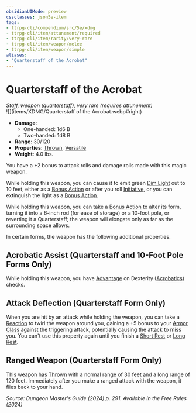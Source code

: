 ```yaml
---
obsidianUIMode: preview
cssclasses: json5e-item
tags:
- ttrpg-cli/compendium/src/5e/xdmg
- ttrpg-cli/item/attunement/required
- ttrpg-cli/item/rarity/very-rare
- ttrpg-cli/item/weapon/melee
- ttrpg-cli/item/weapon/simple
aliases: 
- "Quarterstaff of the Acrobat"
---
```

# Quarterstaff of the Acrobat
*Staff, weapon ([quarterstaff](quarterstaff-xphb.md)), very rare (requires attunement)*  
![](items/XDMG/Quarterstaff of the Acrobat.webp#right)  

- **Damage**:
  - One-handed: 1d6 B
  - Two-handed: 1d8 B
- **Range**: 30/120
- **Properties**: [Thrown](item-properties.md#Thrown), [Versatile](item-properties.md#Versatile)
- **Weight**: 4.0 lbs.

You have a +2 bonus to attack rolls and damage rolls made with this magic weapon.

While holding this weapon, you can cause it to emit green [Dim Light](dim-light-xphb.md) out to 10 feet, either as a [Bonus Action](bonus-action-xphb.md) or after you roll [Initiative](initiative-xphb.md), or you can extinguish the light as a [Bonus Action](bonus-action-xphb.md).

While holding this weapon, you can take a [Bonus Action](bonus-action-xphb.md) to alter its form, turning it into a 6-inch rod (for ease of storage) or a 10-foot pole, or reverting it a Quarterstaff; the weapon will elongate only as far as the surrounding space allows.

In certain forms, the weapon has the following additional properties.

## Acrobatic Assist (Quarterstaff and 10-Foot Pole Forms Only)

While holding this weapon, you have [Advantage](advantage-xphb.md) on Dexterity ([Acrobatics](skills.md#Acrobatics)) checks.

## Attack Deflection (Quarterstaff Form Only)

When you are hit by an attack while holding the weapon, you can take a [Reaction](reaction-xphb.md) to twirl the weapon around you, gaining a +5 bonus to your [Armor Class](armor-class-xphb.md) against the triggering attack, potentially causing the attack to miss you. You can't use this property again until you finish a [Short Rest](short-rest-xphb.md) or [Long Rest](long-rest-xphb.md).

## Ranged Weapon (Quarterstaff Form Only)

This weapon has [Thrown](item-properties.md#Thrown) with a normal range of 30 feet and a long range of 120 feet. Immediately after you make a ranged attack with the weapon, it flies back to your hand.

*Source: Dungeon Master's Guide (2024) p. 291. Available in the Free Rules (2024)*